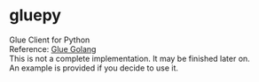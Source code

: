 # gluepy
Glue Client for Python<br>
Reference: <a href="https://github.com/desertbit/glue">Glue Golang</a>
<br>
This is not a complete implementation. It may be finished later on.
<br>
An example is provided if you decide to use it.
